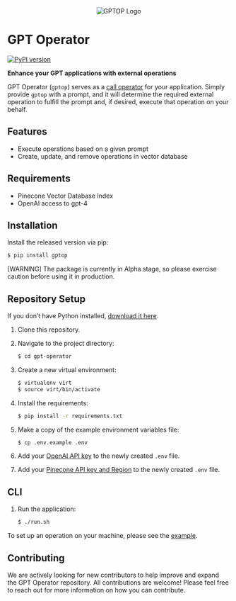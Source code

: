 <div align="center">
  <img  src="https://user-images.githubusercontent.com/33267791/233712514-b47aabb4-1821-4f67-8214-33d6fe2d6402.png" alt="GPTOP Logo" />
</div>

# GPT Operator

[![PyPI version](https://badge.fury.io/py/gptop.svg)](https://badge.fury.io/py/gptop)

**Enhance your GPT applications with external operations**

GPT Operator (`gptop`) serves as a [call operator](https://en.wikipedia.org/wiki/Operator_assistance) for your application. Simply provide `gptop` with a prompt, and it will determine the required external operation to fulfill the prompt and, if desired, execute that operation on your behalf.

## Features

* Execute operations based on a given prompt
* Create, update, and remove operations in vector database

## Requirements

* Pinecone Vector Database Index
* OpenAI access to gpt-4

## Installation

Install the released version via pip:

```bash
$ pip install gptop
```

[WARNING] The package is currently in Alpha stage, so please exercise caution before using it in production.

## Repository Setup

If you don’t have Python installed, [download it here](https://www.python.org/downloads/).

1. Clone this repository.

2. Navigate to the project directory:

   ```bash
   $ cd gpt-operator
   ```

3. Create a new virtual environment:

   ```bash
   $ virtualenv virt
   $ source virt/bin/activate
   ```

4. Install the requirements:

   ```bash
   $ pip install -r requirements.txt
   ```

5. Make a copy of the example environment variables file:

   ```bash
   $ cp .env.example .env
   ```

6. Add your [OpenAI API key](https://beta.openai.com/account/api-keys) to the newly created `.env` file.

7. Add your [Pinecone API key and Region](https://docs.pinecone.io/docs/quickstart) to the newly created `.env` file.

## CLI

1. Run the application:

    ```bash
    $ ./run.sh
    ```

To set up an operation on your machine, please see the [example](https://github.com/ncrews35/gpt-operator/tree/mainline/example).

## Contributing

We are actively looking for new contributors to help improve and expand the GPT Operator repository. All contributions are welcome! Please feel free to reach out for more information on how you can contribute.
